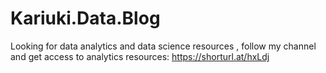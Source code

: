 # Kariuki.Data.Blog
Looking for data analytics and data science resources , follow my channel and get access to analytics resources: https://shorturl.at/hxLdj
